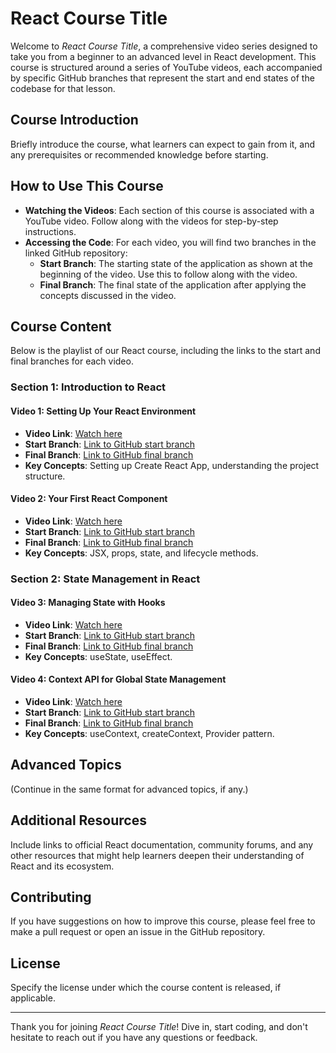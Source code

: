 # React Course Title

Welcome to *React Course Title*, a comprehensive video series designed to take you from a beginner to an advanced level in React development. This course is structured around a series of YouTube videos, each accompanied by specific GitHub branches that represent the start and end states of the codebase for that lesson.

## Course Introduction

Briefly introduce the course, what learners can expect to gain from it, and any prerequisites or recommended knowledge before starting.

## How to Use This Course

- **Watching the Videos**: Each section of this course is associated with a YouTube video. Follow along with the videos for step-by-step instructions.
- **Accessing the Code**: For each video, you will find two branches in the linked GitHub repository:
  - **Start Branch**: The starting state of the application as shown at the beginning of the video. Use this to follow along with the video.
  - **Final Branch**: The final state of the application after applying the concepts discussed in the video.

## Course Content

Below is the playlist of our React course, including the links to the start and final branches for each video.

### Section 1: Introduction to React

#### Video 1: Setting Up Your React Environment

- **Video Link**: [Watch here](#)
- **Start Branch**: [Link to GitHub start branch](#)
- **Final Branch**: [Link to GitHub final branch](#)
- **Key Concepts**: Setting up Create React App, understanding the project structure.

#### Video 2: Your First React Component
- **Video Link**: [Watch here](#)
- **Start Branch**: [Link to GitHub start branch](#)
- **Final Branch**: [Link to GitHub final branch](#)
- **Key Concepts**: JSX, props, state, and lifecycle methods.

### Section 2: State Management in React

#### Video 3: Managing State with Hooks
- **Video Link**: [Watch here](#)
- **Start Branch**: [Link to GitHub start branch](#)
- **Final Branch**: [Link to GitHub final branch](#)
- **Key Concepts**: useState, useEffect.

#### Video 4: Context API for Global State Management
- **Video Link**: [Watch here](#)
- **Start Branch**: [Link to GitHub start branch](#)
- **Final Branch**: [Link to GitHub final branch](#)
- **Key Concepts**: useContext, createContext, Provider pattern.

## Advanced Topics

(Continue in the same format for advanced topics, if any.)

## Additional Resources

Include links to official React documentation, community forums, and any other resources that might help learners deepen their understanding of React and its ecosystem.

## Contributing

If you have suggestions on how to improve this course, please feel free to make a pull request or open an issue in the GitHub repository.

## License

Specify the license under which the course content is released, if applicable.

---

Thank you for joining *React Course Title*! Dive in, start coding, and don't hesitate to reach out if you have any questions or feedback.
